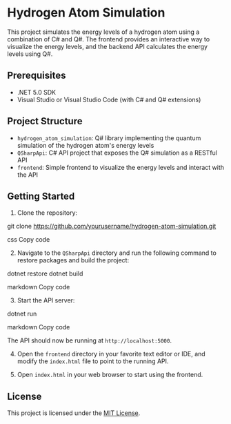 # Hydrogen Atom Simulation

This project simulates the energy levels of a hydrogen atom using a combination of C# and Q#. The frontend provides an interactive way to visualize the energy levels, and the backend API calculates the energy levels using Q#.

## Prerequisites

- .NET 5.0 SDK
- Visual Studio or Visual Studio Code (with C# and Q# extensions)

## Project Structure

- `hydrogen_atom_simulation`: Q# library implementing the quantum simulation of the hydrogen atom's energy levels
- `QSharpApi`: C# API project that exposes the Q# simulation as a RESTful API
- `frontend`: Simple frontend to visualize the energy levels and interact with the API

## Getting Started

1. Clone the repository:

git clone https://github.com/yourusername/hydrogen-atom-simulation.git

css
Copy code

2. Navigate to the `QSharpApi` directory and run the following command to restore packages and build the project:

dotnet restore
dotnet build

markdown
Copy code

3. Start the API server:

dotnet run

markdown
Copy code

The API should now be running at `http://localhost:5000`.

4. Open the `frontend` directory in your favorite text editor or IDE, and modify the `index.html` file to point to the running API.

5. Open `index.html` in your web browser to start using the frontend.

## License

This project is licensed under the [MIT License](LICENSE).
